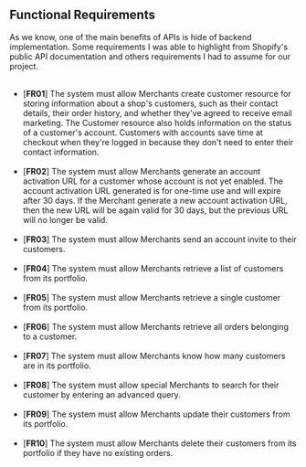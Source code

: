 <div>
  <h2>Functional Requirements</h2>
	As we know, one of the main benefits of APIs is hide of backend implementation. Some requirements I was able to highlight from Shopify's public API documentation and others requirements I had to assume for our project.<br><br>
</div>

<ul>
	<li>[<b>FR01</b>] The system must allow Merchants create customer resource for storing information about a shop's customers, such as their contact details, their order history, and whether they've agreed to receive email marketing. The Customer resource also holds information on the status of a customer's account. Customers with accounts save time at checkout when they're logged in because they don't need to enter their contact information.</li>
	<br>
	<li>[<b>FR02</b>] The system must allow Merchants generate an account activation URL for a customer whose account is not yet enabled. The account activation URL generated is for one-time use and will expire after 30 days. If the Merchant generate a new account activation URL, then the new URL will be again valid for 30 days, but the previous URL will no longer be valid.</li>
	<br>
	<li>[<b>FR03</b>] The system must allow Merchants send an account invite to their customers.</li>
	<br>
	<li>[<b>FR04</b>] The system must allow Merchants retrieve a list of customers from its portfolio.</li>
	<br>
	<li>[<b>FR05</b>] The system must allow Merchants retrieve a single customer from its portfolio.</li>
	<br>
	<li>[<b>FR06</b>] The system must allow Merchants retrieve all orders belonging to a customer.</li>
	<br>
	<li>[<b>FR07</b>] The system must allow Merchants know how many customers are in its portfolio.</li>
	<br>
	<li>[<b>FR08</b>] The system must allow special Merchants to search for their customer by entering an advanced query.</li>
	<br>
	<li>[<b>FR09</b>] The system must allow Merchants update their customers from its portfolio.</li>
	<br>
	<li>[<b>FR10</b>] The system must allow Merchants delete their customers from its portfolio if they have no existing orders.</li>
<ul>
